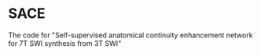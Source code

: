 # SACE
The code for "Self-supervised anatomical continuity enhancement network for 7T SWI synthesis from 3T SWI"

